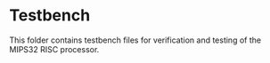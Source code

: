 # Testbench

This folder contains testbench files for verification and testing of the MIPS32 RISC processor.
